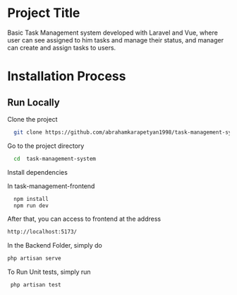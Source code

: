 
# Project Title

Basic Task Management system developed with Laravel and Vue, where user can see assigned to him tasks and manage their status, and manager can create and assign tasks to users.

# Installation Process



## Run Locally

Clone the project

```bash
  git clone https://github.com/abrahamkarapetyan1998/task-management-system.git
```

Go to the project directory

```bash
  cd  task-management-system 
```

Install dependencies


In task-management-frontend 
```bash
  npm install
  npm run dev

```
After that, you can access to frontend at the address

```bash
http://localhost:5173/
```

In the Backend Folder, simply do 

```bash
php artisan serve
```

To Run Unit tests, simply run 

```bash
 php artisan test
```
